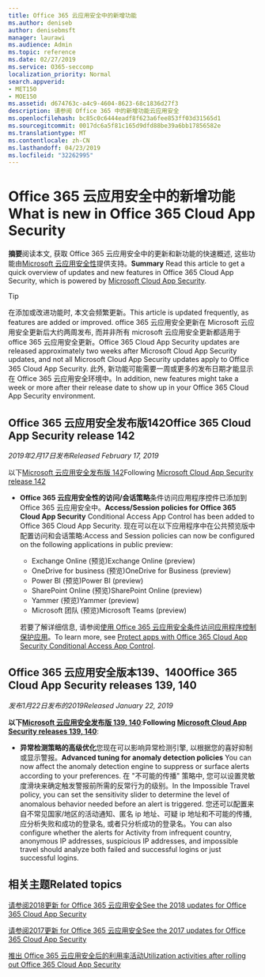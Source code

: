 ```yaml
---
title: Office 365 云应用安全中的新增功能
ms.author: deniseb
author: denisebmsft
manager: laurawi
ms.audience: Admin
ms.topic: reference
ms.date: 02/27/2019
ms.service: O365-seccomp
localization_priority: Normal
search.appverid:
- MET150
- MOE150
ms.assetid: d674763c-a4c9-4604-8623-68c1836d27f3
description: 请参阅 Office 365 中的新增功能云应用安全
ms.openlocfilehash: bc85c0c6444eadf8f623a6fee853ff03d31565d1
ms.sourcegitcommit: 0017dc6a5f81c165d9dfd88be39a6bb17856582e
ms.translationtype: MT
ms.contentlocale: zh-CN
ms.lasthandoff: 04/23/2019
ms.locfileid: "32262995"
---
```

# <a name="what-is-new-in-office-365-cloud-app-security"></a><span data-ttu-id="87fa1-103">Office 365 云应用安全中的新增功能</span><span class="sxs-lookup"><span data-stu-id="87fa1-103">What is new in Office 365 Cloud App Security</span></span>

<span data-ttu-id="87fa1-104">**摘要**阅读本文, 获取 Office 365 云应用安全中的更新和新功能的快速概述, 这些功能由[Microsoft 云应用安全性](https://aka.ms/whatiscas)提供支持。</span><span class="sxs-lookup"><span data-stu-id="87fa1-104">**Summary** Read this article to get a quick overview of updates and new features in Office 365 Cloud App Security, which is powered by [Microsoft Cloud App Security](https://aka.ms/whatiscas).</span></span>
  
> [!TIP]
> <span data-ttu-id="87fa1-105">在添加或改进功能时, 本文会频繁更新。</span><span class="sxs-lookup"><span data-stu-id="87fa1-105">This article is updated frequently, as features are added or improved.</span></span> <span data-ttu-id="87fa1-106">office 365 云应用安全更新在 Microsoft 云应用安全更新后大约两周发布, 而并非所有 microsoft 云应用安全更新都适用于 office 365 云应用安全更新。</span><span class="sxs-lookup"><span data-stu-id="87fa1-106">Office 365 Cloud App Security updates are released approximately two weeks after Microsoft Cloud App Security updates, and not all Microsoft Cloud App Security updates apply to Office 365 Cloud App Security.</span></span> <span data-ttu-id="87fa1-107">此外, 新功能可能需要一周或更多的发布日期才能显示在 Office 365 云应用安全环境中。</span><span class="sxs-lookup"><span data-stu-id="87fa1-107">In addition, new features might take a week or more after their release date to show up in your Office 365 Cloud App Security environment.</span></span>

## <a name="office-365-cloud-app-security-release-142"></a><span data-ttu-id="87fa1-108">Office 365 云应用安全发布版142</span><span class="sxs-lookup"><span data-stu-id="87fa1-108">Office 365 Cloud App Security release 142</span></span>

<span data-ttu-id="87fa1-109">*2019年2月17日发布*</span><span class="sxs-lookup"><span data-stu-id="87fa1-109">*Released February 17, 2019*</span></span>

<span data-ttu-id="87fa1-110">以下[Microsoft 云应用安全发布版 142](https://docs.microsoft.com/en-us/cloud-app-security/release-notes#cloud-app-security-release-142)</span><span class="sxs-lookup"><span data-stu-id="87fa1-110">Following  [Microsoft Cloud App Security release 142](https://docs.microsoft.com/en-us/cloud-app-security/release-notes#cloud-app-security-release-142)</span></span>

- <span data-ttu-id="87fa1-111">**Office 365 云应用安全性的访问/会话策略**条件访问应用程序控件已添加到 Office 365 云应用安全中。</span><span class="sxs-lookup"><span data-stu-id="87fa1-111">**Access/Session policies for Office 365 Cloud App Security** Conditional Access App Control has been added to Office 365 Cloud App Security.</span></span> <span data-ttu-id="87fa1-112">现在可以在以下应用程序中在公共预览版中配置访问和会话策略:</span><span class="sxs-lookup"><span data-stu-id="87fa1-112">Access and Session policies can now be configured on the following applications in public preview:</span></span>
    - <span data-ttu-id="87fa1-113">Exchange Online (预览)</span><span class="sxs-lookup"><span data-stu-id="87fa1-113">Exchange Online (preview)</span></span>
    - <span data-ttu-id="87fa1-114">OneDrive for business (预览)</span><span class="sxs-lookup"><span data-stu-id="87fa1-114">OneDrive for Business (preview)</span></span>
    - <span data-ttu-id="87fa1-115">Power BI (预览)</span><span class="sxs-lookup"><span data-stu-id="87fa1-115">Power BI (preview)</span></span>
    - <span data-ttu-id="87fa1-116">SharePoint Online (预览)</span><span class="sxs-lookup"><span data-stu-id="87fa1-116">SharePoint Online (preview)</span></span>
    - <span data-ttu-id="87fa1-117">Yammer (预览)</span><span class="sxs-lookup"><span data-stu-id="87fa1-117">Yammer (preview)</span></span>
    - <span data-ttu-id="87fa1-118">Microsoft 团队 (预览)</span><span class="sxs-lookup"><span data-stu-id="87fa1-118">Microsoft Teams (preview)</span></span>

    <span data-ttu-id="87fa1-119">若要了解详细信息, 请参阅[使用 Office 365 云应用安全条件访问应用程序控制保护应用](ocas-conditional-access-app-control.md)。</span><span class="sxs-lookup"><span data-stu-id="87fa1-119">To learn more, see [Protect apps with Office 365 Cloud App Security Conditional Access App Control](ocas-conditional-access-app-control.md).</span></span>

## <a name="office-365-cloud-app-security-releases-139-140"></a><span data-ttu-id="87fa1-120">Office 365 云应用安全版本139、140</span><span class="sxs-lookup"><span data-stu-id="87fa1-120">Office 365 Cloud App Security releases 139, 140</span></span>

<span data-ttu-id="87fa1-121">*发布1月22日发布的2019*</span><span class="sxs-lookup"><span data-stu-id="87fa1-121">*Released January 22, 2019*</span></span>

<span data-ttu-id="87fa1-122">**以下[Microsoft 云应用安全发布版 139, 140](https://docs.microsoft.com/cloud-app-security/release-notes#cloud-app-security-release-139-140)**:</span><span class="sxs-lookup"><span data-stu-id="87fa1-122">**Following [Microsoft Cloud App Security releases 139, 140](https://docs.microsoft.com/cloud-app-security/release-notes#cloud-app-security-release-139-140)**:</span></span>

- <span data-ttu-id="87fa1-123">**异常检测策略的高级优化**您现在可以影响异常检测引擎, 以根据您的喜好抑制或显示警报。</span><span class="sxs-lookup"><span data-stu-id="87fa1-123">**Advanced tuning for anomaly detection policies** You can now affect the anomaly detection engine to suppress or surface alerts according to your preferences.</span></span> <span data-ttu-id="87fa1-124">在 "不可能的传播" 策略中, 您可以设置灵敏度滑块来确定触发警报前所需的反常行为的级别。</span><span class="sxs-lookup"><span data-stu-id="87fa1-124">In the Impossible Travel policy, you can set the sensitivity slider to determine the level of anomalous behavior needed before an alert is triggered.</span></span> <span data-ttu-id="87fa1-125">您还可以配置来自不常见国家/地区的活动通知、匿名 ip 地址、可疑 ip 地址和不可能的传播, 应分析失败和成功的登录名, 或者只分析成功的登录名。</span><span class="sxs-lookup"><span data-stu-id="87fa1-125">You can also configure whether the alerts for Activity from infrequent country, anonymous IP addresses, suspicious IP addresses, and impossible travel should analyze both failed and successful logins or just successful logins.</span></span> 

## <a name="related-topics"></a><span data-ttu-id="87fa1-126">相关主题</span><span class="sxs-lookup"><span data-stu-id="87fa1-126">Related topics</span></span>

[<span data-ttu-id="87fa1-127">请参阅2018更新 for Office 365 云应用安全</span><span class="sxs-lookup"><span data-stu-id="87fa1-127">See the 2018 updates for Office 365 Cloud App Security</span></span>](new-in-office-365-cas-2018.md)

[<span data-ttu-id="87fa1-128">请参阅2017更新 for Office 365 云应用安全</span><span class="sxs-lookup"><span data-stu-id="87fa1-128">See the 2017 updates for Office 365 Cloud App Security</span></span>](new-in-office-365-cas-2017.md)
    
[<span data-ttu-id="87fa1-129">推出 Office 365 云应用安全后的利用率活动</span><span class="sxs-lookup"><span data-stu-id="87fa1-129">Utilization activities after rolling out Office 365 Cloud App Security</span></span>](utilization-activities-for-ocas.md)
